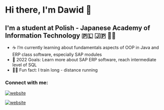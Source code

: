 # Hi there, I'm Dawid 👋 

## I'm a student at Polish - Japanese Academy of Information Technology 🇵🇱 🇯🇵 👨‍🎓

- ☕ I’m currently learning about fundamentals aspects of OOP in Java and ERP class software, especially SAP modules
- 💫 2022 Goals: Learn more about SAP ERP software, reach intermediate level of SQL
- 🏃‍♂️ Fun fact: I train long - distance running

### Connect with me:

[![website](./img/linkedin-dark.svg)](https://www.linkedin.com/in/dawid-sadownik-429468236/#gh-dark-mode-only)

[![website](./img/instagram-dark.svg)](https://www.instagram.com/dawidsado_/#gh-dark-mode-only)
<br>
</br>


